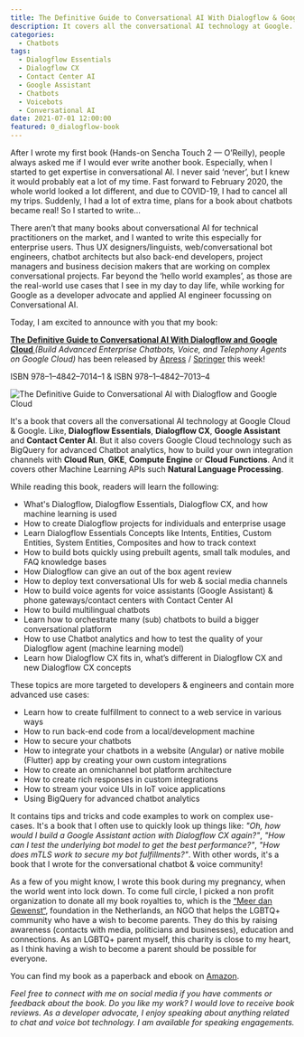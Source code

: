 ```yaml
---
title: The Definitive Guide to Conversational AI With Dialogflow & Google Cloud. For building complex chatbots, voicebots and telephony agents.
description: It covers all the conversational AI technology at Google. Like Dialogflow Essentials, Dialogflow CX, Google Assistant, Contact Center AI. It's a book that I wrote for the conversational AI chatbot & voice community with the focus on complex enterprise use-cases.
categories:
  - Chatbots
tags:
  - Dialogflow Essentials
  - Dialogflow CX
  - Contact Center AI
  - Google Assistant
  - Chatbots
  - Voicebots
  - Conversational AI
date: 2021-07-01 12:00:00
featured: 0_dialogflow-book
---
```


After I wrote my first book (Hands-on Sencha Touch 2 — O’Reilly), people always asked me if I would ever write another book. Especially, when I started to get expertise in conversational AI. I never said ‘never’, but I knew it would probably eat a lot of my time. Fast forward to February 2020, the whole world looked a lot different, and due to COVID-19, I had to cancel all my trips. Suddenly, I had a lot of extra time, plans for a book about chatbots became real! So I started to write...

There aren’t that many books about conversational AI for technical practitioners on the market, and I wanted to write this especially for enterprise users. Thus UX designers/linguists, web/conversational bot engineers, chatbot architects but also back-end developers, project managers and business decision makers that are working on complex conversational projects. Far beyond the ‘hello world examples’, as those are the real-world use cases that I see in my day to day life, while working for Google as a developer advocate and applied AI engineer focussing on Conversational AI.

Today, I am excited to announce with you that my book:  

**[The Definitive Guide to Conversational AI With Dialogflow and Google Cloud ](https://www.amazon.com/Definitive-Guide-Conversational-Dialogflow-Google/dp/1484270134/)** _(Build Advanced Enterprise Chatbots, Voice, and Telephony Agents on Google Cloud)_ has been released by [Apress](https://www.apress.com/gp/book/9781484270134) / [Springer](https://www.springer.com/gp/book/9781484270134) this week! 

ISBN 978–1–4842–7014–1 & ISBN 978–1–4842–7013–4

![The Definitive Guide to Conversational AI with Dialogflow and Google Cloud](/images/0_dialogflow-book.png)

It's a book that covers all the conversational AI technology at Google Cloud & Google. Like, **Dialogflow Essentials**, **Dialogflow CX**, **Google Assistant** and **Contact Center AI**. But it also covers Google Cloud technology such as BigQuery for advanced Chatbot analytics, how to build your own integration channels with **Cloud Run**, **GKE**, **Compute Engine** or **Cloud Functions**. And it covers other Machine Learning APIs such **Natural Language Processing**.

While reading this book, readers will learn the following:

*   What's Dialogflow, Dialogflow Essentials, Dialogflow CX, and how machine learning is used
*   How to create Dialogflow projects for individuals and enterprise usage
*   Learn Dialogflow Essentials Concepts like Intents, Entities, Custom Entities, System Entities, Composites and how to track context
*   How to build bots quickly using prebuilt agents, small talk modules, and FAQ knowledge bases
*   How Dialogflow can give an out of the box agent review
*   How to deploy text conversational UIs for web & social media channels
*   How to build voice agents for voice assistants (Google Assistant) & phone gateways/contact centers with Contact Center AI
*   How to build multilingual chatbots
*   Learn how to orchestrate many (sub) chatbots to build a bigger conversational platform
*   How to use Chatbot analytics and how to test the quality of your Dialogflow agent (machine learning model)
*   Learn how Dialogflow CX fits in, what’s different in Dialogflow CX and new Dialogflow CX concepts

These topics are more targeted to developers & engineers and contain more advanced use cases:

*   Learn how to create fulfillment to connect to a web service in various ways
*   How to run back-end code from a local/development machine
*   How to secure your chatbots
*   How to integrate your chatbots in a website (Angular) or native mobile (Flutter) app by creating your own custom integrations
*   How to create an omnichannel bot platform architecture
*   How to create rich responses in custom integrations
*   How to stream your voice UIs in IoT voice applications
*   Using BigQuery for advanced chatbot analytics

It contains tips and tricks and code examples to work on complex use-cases. It's a book that I often use to quickly look up things like: _"Oh, how would I build a Google Assistant action with Dialogflow CX again?"_, _"How can I test the underlying bot model to get the best performance?"_, _"How does mTLS work to secure my bot fulfillments?"_. With other words, it's a book that I wrote for the conversational chatbot & voice community!

As a few of you might know, I wrote this book during my pregnancy, when the world went into lock down. To come full circle, I picked a non profit organization to donate all my book royalties to, which is the [“Meer dan Gewenst“](https://www.meerdangewenst.nl/about-mdg/), foundation in the Netherlands, an NGO that helps the LGBTQ+ community who have a wish to become parents. They do this by raising awareness (contacts with media, politicians and businesses), education and connections. As an LGBTQ+ parent myself, this charity is close to my heart, as I think having a wish to become a parent should be possible for everyone.

You can find my book as a paperback and ebook on [Amazon](https://www.amazon.com/Definitive-Guide-Conversational-Dialogflow-Google/dp/1484270134/ref=sr_1_1?dchild=1&keywords=Definitive+Guide+to+Conversational+AI&qid=1624873031&sr=8-1&asin=B097XX9B3R&revisionId=&format=2&depth=1). 

_Feel free to connect with me on social media if you have comments or feedback about the book. Do you like my work? I would love to receive book reviews. As a developer advocate, I enjoy speaking about anything related to chat and voice bot technology. I am available for speaking engagements._
